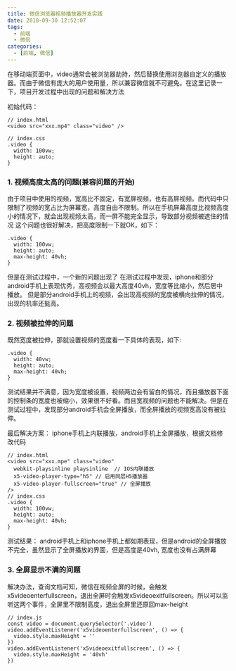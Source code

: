 ```yaml
---
title: 微信浏览器视频播放器开发实践
date: 2018-09-30 12:52:07
tags:
  - 前端
  - 微信
categories:
  - [前端, 微信]
---
```

在移动端页面中，video通常会被浏览器劫持，然后替换使用浏览器自定义的播放器。而由于微信有庞大的用户使用量，所以兼容微信就不可避免。在这里记录一下，项目开发过程中出现的问题和解决方法

<!-- more -->
初始代码：
```
// index.html
<video src="xxx.mp4" class="video" />

// index.css
.video {
  width: 100vw;
  height: auto;
}
```

### 1. 视频高度太高的问题(兼容问题的开始)
由于项目中使用的视频，宽高比不固定，有宽屏视频，也有高屏视频。而代码中只限制了视频的宽占比为屏幕宽，高度自由不限制。所以在手机屏幕高度比视频高度小的情况下，就会出现视频太高，而一屏不能完全显示，导致部分视频被遮住的情况
这个问题也很好解决，把高度限制一下就OK，如下：
```
.video {
  width: 100vw;
  height: auto;
  max-height: 40vh;
}
```
但是在测试过程中，一个新的问题出现了
在测试过程中发现，iphone和部分android手机上表现优秀，高视频会以最大高度40vh，宽度等比缩小，然后居中播放。
但是部分android手机上的视频，会出现高视频的宽度被横向拉伸的情况，出现的机率还挺高。

### 2. 视频被拉伸的问题
既然宽度被拉伸，那就设置视频的宽度看一下具体的表现，如下:
```
.video {
  width: 40vw;
  height: auto;
  max-height: 40vh;
}
```
测试结果并不满意，因为宽度被设置，视频两边会有留白的情况，而且播放器下面的控制条的宽度也被缩小，效果很不好看。而且宽视频的问题也不能解决。但是在测试过程中，发现部分android手机会全屏播放，而全屏播放的视频宽高没有被拉伸。

最后解决方案： iphone手机上内联播放，android手机上全屏播放，根据文档修改代码
```
// index.html
<video src="xxx.mpe" class="video"
  webkit-playsinline playsinline  // IOS内联播放
  x5-video-player-type="h5" // 启用同层H5播放器
  x5-video-player-fullscreen="true" // 全屏播放
/>
// index.css
.video {
  width: 100vw;
  height: auto;
  max-height: 40vh;
}
```
测试结果： android手机上和iphone手机上都如期表现，但是android的全屏播放不完全，虽然显示了全屏播放的界面，但是高度是40vh, 宽度也没有占满屏幕
### 3. 全屏显示不满的问题
解决办法，查询文档可知，微信在视频全屏的时候，会触发x5videoenterfullscreen，退出全屏时会触发x5videoexitfullscreen。所以可以监听这两个事件，全屏里不限制高度，退出全屏里还原回max-height
```
// index.js
const video = document.querySelector('.video')
video.addEventListener('x5videoenterfullscreen', () => {
  video.style.maxHeight = ''
})
video.addEventListener('x5videoexitfullscreen', () => {
  video.style.maxHeight = '40vh'
})
```


